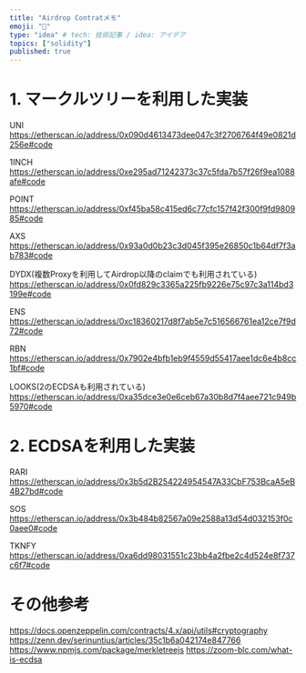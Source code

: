 ```yaml
---
title: "Airdrop Contratメモ"
emoji: "🎈"
type: "idea" # tech: 技術記事 / idea: アイデア
topics: ["solidity"]
published: true
---
```

# 1. マークルツリーを利用した実装
UNI
https://etherscan.io/address/0x090d4613473dee047c3f2706764f49e0821d256e#code

1INCH
https://etherscan.io/address/0xe295ad71242373c37c5fda7b57f26f9ea1088afe#code

POINT
https://etherscan.io/address/0xf45ba58c415ed6c77cfc157f42f300f9fd980985#code

AXS
https://etherscan.io/address/0x93a0d0b23c3d045f395e26850c1b64df7f3ab783#code

DYDX(複数Proxyを利用してAirdrop以降のclaimでも利用されている)
https://etherscan.io/address/0x0fd829c3365a225fb9226e75c97c3a114bd3199e#code

ENS
https://etherscan.io/address/0xc18360217d8f7ab5e7c516566761ea12ce7f9d72#code

RBN
https://etherscan.io/address/0x7902e4bfb1eb9f4559d55417aee1dc6e4b8cc1bf#code

LOOKS(2のECDSAも利用されている)
https://etherscan.io/address/0xa35dce3e0e6ceb67a30b8d7f4aee721c949b5970#code


# 2. ECDSAを利用した実装
RARI
https://etherscan.io/address/0x3b5d2B254224954547A33CbF753BcaA5eB4B27bd#code

SOS
https://etherscan.io/address/0x3b484b82567a09e2588a13d54d032153f0c0aee0#code

TKNFY
https://etherscan.io/address/0xa6dd98031551c23bb4a2fbe2c4d524e8f737c6f7#code


# その他参考
https://docs.openzeppelin.com/contracts/4.x/api/utils#cryptography
https://zenn.dev/serinuntius/articles/35c1b6a042174e847766
https://www.npmjs.com/package/merkletreejs
https://zoom-blc.com/what-is-ecdsa